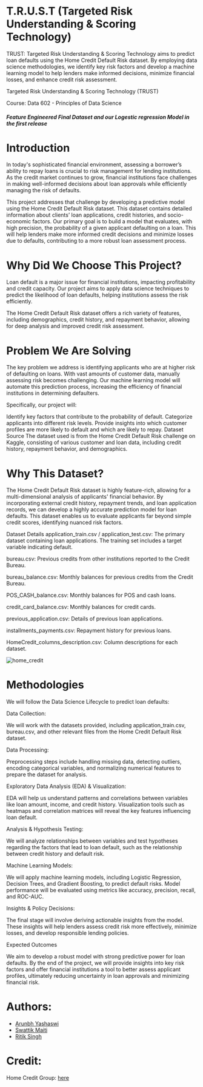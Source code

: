 # T.R.U.S.T (Targeted Risk Understanding & Scoring Technology)
TRUST: Targeted Risk Understanding &amp; Scoring Technology aims to predict loan defaults using the Home Credit Default Risk dataset. By employing data science methodologies, we identify key risk factors and develop a machine learning model to help lenders make informed decisions, minimize financial losses, and enhance credit risk assessment.

Targeted Risk Understanding & Scoring Technology (TRUST)

Course: Data 602 - Principles of Data Science

#### _*Feature Engineered Final Dataset and our Logestic regression Model in the first release*_

# Introduction

In today's sophisticated financial environment, assessing a borrower’s ability to repay loans is crucial to risk management for lending institutions. As the credit market continues to grow, financial institutions face challenges in making well-informed decisions about loan approvals while efficiently managing the risk of defaults.

This project addresses that challenge by developing a predictive model using the Home Credit Default Risk dataset. This dataset contains detailed information about clients’ loan applications, credit histories, and socio-economic factors. Our primary goal is to build a model that evaluates, with high precision, the probability of a given applicant defaulting on a loan. This will help lenders make more informed credit decisions and minimize losses due to defaults, contributing to a more robust loan assessment process.

# Why Did We Choose This Project?

Loan default is a major issue for financial institutions, impacting profitability and credit capacity. Our project aims to apply data science techniques to predict the likelihood of loan defaults, helping institutions assess the risk efficiently.

The Home Credit Default Risk dataset offers a rich variety of features, including demographics, credit history, and repayment behavior, allowing for deep analysis and improved credit risk assessment.

# Problem We Are Solving

The key problem we address is identifying applicants who are at higher risk of defaulting on loans. With vast amounts of customer data, manually assessing risk becomes challenging. Our machine learning model will automate this prediction process, increasing the efficiency of financial institutions in determining defaulters.

Specifically, our project will:

Identify key factors that contribute to the probability of default.
Categorize applicants into different risk levels.
Provide insights into which customer profiles are more likely to default and which are likely to repay.
Dataset Source
The dataset used is from the Home Credit Default Risk challenge on Kaggle, consisting of various customer and loan data, including credit history, repayment behavior, and demographics.

# Why This Dataset?

The Home Credit Default Risk dataset is highly feature-rich, allowing for a multi-dimensional analysis of applicants' financial behavior. By incorporating external credit history, repayment trends, and loan application records, we can develop a highly accurate prediction model for loan defaults. This dataset enables us to evaluate applicants far beyond simple credit scores, identifying nuanced risk factors.

Dataset Details
application_train.csv / application_test.csv: The primary dataset containing loan applications. The training set includes a target variable indicating default.

bureau.csv: Previous credits from other institutions reported to the Credit Bureau.

bureau_balance.csv: Monthly balances for previous credits from the Credit Bureau.

POS_CASH_balance.csv: Monthly balances for POS and cash loans.

credit_card_balance.csv: Monthly balances for credit cards.

previous_application.csv: Details of previous loan applications.

installments_payments.csv: Repayment history for previous loans.

HomeCredit_columns_description.csv: Column descriptions for each dataset.


![home_credit](https://github.com/user-attachments/assets/7b53c443-7b00-4804-b28b-e086bed65ce8)

# Methodologies

We will follow the Data Science Lifecycle to predict loan defaults:

Data Collection:

We will work with the datasets provided, including application_train.csv, bureau.csv, and other relevant files from the Home Credit Default Risk dataset.

Data Processing:

Preprocessing steps include handling missing data, detecting outliers, encoding categorical variables, and normalizing numerical features to prepare the dataset for analysis.

Exploratory Data Analysis (EDA) & Visualization:

EDA will help us understand patterns and correlations between variables like loan amount, income, and credit history. Visualization tools such as heatmaps and correlation matrices will reveal the key features influencing loan default.

Analysis & Hypothesis Testing:

We will analyze relationships between variables and test hypotheses regarding the factors that lead to loan default, such as the relationship between credit history and default risk.

Machine Learning Models:

We will apply machine learning models, including Logistic Regression, Decision Trees, and Gradient Boosting, to predict default risks. Model performance will be evaluated using metrics like accuracy, precision, recall, and ROC-AUC.

Insights & Policy Decisions:

The final stage will involve deriving actionable insights from the model. These insights will help lenders assess credit risk more effectively, minimize losses, and develop responsible lending policies.

Expected Outcomes

We aim to develop a robust model with strong predictive power for loan defaults. By the end of the project, we will provide insights into key risk factors and offer financial institutions a tool to better assess applicant profiles, ultimately reducing uncertainty in loan approvals and minimizing financial risk.

# Authors: 

* [Arunbh Yashaswi](https://github.com/kautilyaa)
* [Swattik Maiti](https://github.com/PerciValXIII)
* [Ritik Singh](https://github.com/Ritik294)

# Credit:

Home Credit Group: [here](https://www.kaggle.com/organizations/home-credit-group)
